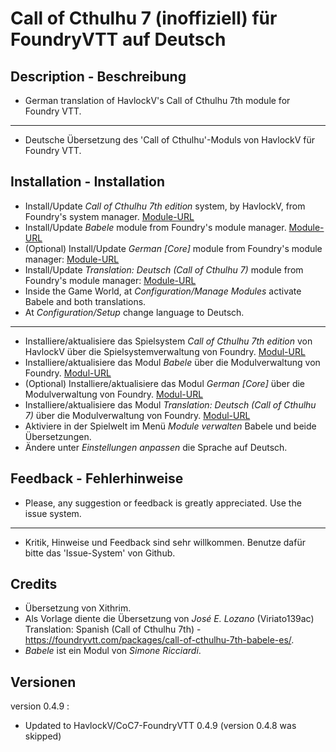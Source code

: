 # Call of Cthulhu 7 (inoffiziell) für FoundryVTT auf Deutsch

## Description - Beschreibung  

* German translation of HavlockV's Call of Cthulhu 7th module for Foundry VTT.
----
* Deutsche Übersetzung des 'Call of Cthulhu'-Moduls von HavlockV für Foundry VTT.

## Installation - Installation  

* Install/Update _Call of Cthulhu 7th edition_ system, by HavlockV, from Foundry's system manager.
[Module-URL](https://foundryvtt.com/packages/CoC7/)
* Install/Update _Babele_ module from Foundry's module manager.
[Module-URL](https://foundryvtt.com/packages/babele/)
* (Optional) Install/Update _German [Core]_ module from Foundry's module manager:
[Module-URL](https://foundryvtt.com/packages/lang-de)
* Install/Update _Translation: Deutsch (Call of Cthulhu 7)_ module from Foundry's module manager:
[Module-URL](https://foundryvtt.com/packages/call-of-cthulhu-7th-babele-de/)
* Inside the Game World, at _Configuration/Manage Modules_ activate Babele and both translations.
* At _Configuration/Setup_ change language to Deutsch.
----
* Installiere/aktualisiere das Spielsystem _Call of Cthulhu 7th edition_ von HavlockV über die Spielsystemverwaltung von Foundry.
[Modul-URL](https://foundryvtt.com/packages/CoC7/)
* Installiere/aktualisiere das Modul _Babele_ über die Modulverwaltung von Foundry.
[Modul-URL](https://foundryvtt.com/packages/babele/)
* (Optional) Installiere/aktualisiere das Modul _German [Core]_ über die Modulverwaltung von Foundry.
[Modul-URL](https://foundryvtt.com/packages/lang-de)
* Installiere/aktualisiere das Modul _Translation: Deutsch (Call of Cthulhu 7)_ über die Modulverwaltung von Foundry.
[Modul-URL](https://foundryvtt.com/packages/call-of-cthulhu-7th-babele-de/)
* Aktiviere in der Spielwelt im Menü _Module verwalten_ Babele und beide Übersetzungen.
* Ändere unter _Einstellungen anpassen_ die Sprache auf Deutsch.

## Feedback - Fehlerhinweise

* Please, any suggestion or feedback is greatly appreciated. Use the issue system.
----
* Kritik, Hinweise und Feedback sind sehr willkommen. Benutze dafür bitte das 'Issue-System' von Github.

## Credits  

* Übersetzung von Xithrim.
* Als Vorlage diente die Übersetzung von *José E. Lozano* (Viriato139ac) Translation: Spanish (Call of Cthulhu 7th) - https://foundryvtt.com/packages/call-of-cthulhu-7th-babele-es/.
* *Babele* ist ein Modul von *Simone Ricciardi*.

## Versionen

version 0.4.9 :

* Updated to HavlockV/CoC7-FoundryVTT 0.4.9 (version 0.4.8 was skipped)

